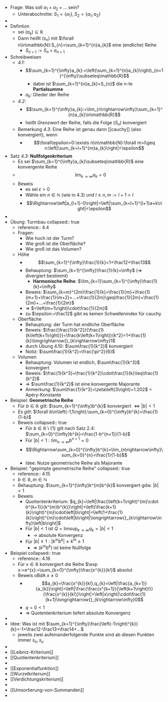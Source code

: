 - Frage: Was soll $a_1+a_2+...$ sein?
	- Unterabschnitte: $S_1=\left\lbrace a_1\right\rbrace,S_2=\left\lbrace a_1,a_2\right\rbrace$
-
- Defintion
	- sei $\left(a_{k}\right)\subseteq\mathbb{R}$
	- Dann heißt $\left(s_{n}\right)$ mit $\forall n\in\mathbb{N}:S_{n}=\sum_{k=1}^{n}a_{k}$ eine (endliche) Reihe
		- $S_{n+1}:=S_{n}+a_{n+1}$
- Schreibweisen
	- *4.1:*
		- $$\sum_{k=1}^{\infty}a_{k}:=\left(\sum_{k=1}^{n}a_{k}\right)_{n=1}^{\infty}\subseteq\mathbb{R}$$
			- dabei ist $\sum_{k=1}^{n}a_{k}=S_{n}$ die n-te **Partialsumme**
		- $a_{k}$: Glieder der Reihe
	- *4.2:*
		- $$\sum_{k=1}^{\infty}a_{k}:=\lim_{n\rightarrow\infty}\sum_{k=1}^{n}a_{k}\in\mathbb{R}$$
		- heißt *Grenzwert* der Reihe, falls die Folge $\left(S_{n}\right)$ konvergiert
	- Bemerkung *4.3*: Eine Reihe ist genau dann [[cauchy]] (also konvergiert), wenn
		- $$\forall\epsilon>0:\exists n\in\mathbb{N}:\forall m>l\geq n:\left|\sum_{k=l+1}^{m}a_{k}\right|<\epsilon$$
- Satz *4.3*: **Nullfolgenkriterium**
	- Es sei $\sum_{k=1}^{\infty}a_{k}\subseteq\mathbb{R}$ eine konvergente Reihe
	- $$\lim_{k\rightarrow\infty}a_{k}=0$$
	- Beweis
		- es sei $\epsilon>0$
		- Wähle ein $n\in\mathbb{N}$ (wie in 4.3) und $l\geq n,m:=l+1>l$
		- $$\Rightarrow\left|a_{l+1}-0\right|=\left|\sum_{k=l+1}^{l+1}a+k\right|<\epsilon$$
-
- Übung: Turmbau
  collapsed:: true
	- reference:: 4.4
	- Fragen:
		- Wie hoch ist der Turm?
		- Wie groß ist die Oberfläche?
		- Wie groß ist das Volumen?
	- Höhe
		- $$\sum_{k=1}^{\infty}\frac{1}{k}=1+\frac12+\frac13$$
		- Behauptung: $\sum_{k=1}^{\infty}\frac{1}{k}=\infty$ (=> divergiert bestimmt)
			- **Harmonische Reihe**: $\lim_{k=1}\sum_{k=1}^{\infty}\frac{1}{k}=\infty$
		- Beweis: $\sum_{k=m}^{2m}\frac{1}{k}=\frac{1}{m}+\frac{1}{m+1}+\frac{1}{m+2}+...+\frac{1}{2m}\geq\frac{1}{2m}+\frac{1}{2m}+...+\frac{1}{2m}$
		- => $=\left(m+1\right)\cdot\frac{1}{2m}$
		- zu $\epsilon:=\frac12$ gibt es keinen Schwellenindex für cauchy
	- Oberfläche
		- Behauptung: der Turm hat endliche Oberfläche
		- Beweis: $\frac{\frac{1}{k^2}}{\frac{1}{k\left(k+1\right)}}=\frac{k\left(k+1\right)}{k^2}=1+\frac{1}{k}\longrightarrow{}_{k\rightarrow\infty}1$
		- durch Übung 4.10: $\sum\frac{1}{k^2}$ konvergiert
		- Notiz: $\sum\frac{1}{k^2}=\frac{\pi^2}{6}$
	- Volumen
		- Behauptung: Volumen ist endlich, $\sum\frac{1}{k^3}$ konvergiert
		- Beweis: $\frac{1}{k^3}=\frac{1}{k^2}\cdot\frac{1}{k}\leq\frac{1}{k^2}$
		- => $\sum\frac{1}{k^2}$ ist eine konvergente Majorante
		- Anmerkung: $\sum\frac{1}{k^3}=\zeta\left(3\right)=1.202$ = Apéry-Konstante
- Beispiel: **Geometrische Reihe**
	- Für $b\in\mathbb{R}$ gilt: $\sum_{k=1}^{\infty}b^{k}$ konvergiert $\Leftrightarrow\left|b\right|<1$
	- *Es gilt*: $\forall b\in\left(-1,1\right):\sum_{k=0}^{\infty}b^{k}=\frac{1}{1-b}$
	- Beweis
	  collapsed:: true
		- Für $b\in\mathbb{R}\setminus\left\lbrace1\right\rbrace$ gilt nach Satz 2.4: $\sum_{k=0}^{\infty}b^{k}=\frac{1-b^{n+1}}{1-b}$
		- Für $\left|b\right|<1:\lim_{n\rightarrow\infty}b^{n+1}=0$
		- $$\Rightarrow\sum_{k=0}^{\infty}b^{k}=\lim_{n\rightarrow\infty}\sum_{k=0}^{n}=\frac{1}{1-b}$$
		- Idee: Nutze geometrische Reihe als Majorante
- Beispiel: "gepimpte geometrische Reihe"
  collapsed:: true
	- reference:: 4.15
	- $b\in\mathbb{R},m\in\mathbb{N}$
	- Behauptung: $\sum_{k=1}^{\infty}k^{m}b^{k}$ konvergiert gdw. $\left|b\right|<1$
	- Beweis
		- Quotientenkriterium: $q_{k}=\left|\frac{\left(k+1\right)^{m}\cdot b^{k+1}}{k^{m}b^{k}}\right|=\left(\frac{k+1}{k}\right)^{m}\cdot\left|b\right|=\left(1+\frac{1}{k}\right)^{m}\cdot\left|b\right|\longrightarrow{}_{k\rightarrow\infty}\left|b\right|$
		- Für $\left|b\right|<1$ ist $Q=\operatorname*{\mathrm{limsup}}_{k\rightarrow\infty}q_{k}=\left|b\right|<1$
			- -> absolute Konvergenz
		- Für $\left|b\right|\geq1:\left|k^{m}b^{k}\right|\geq k^{m}\geq1$
			- => $\left(k^{m}b^{k}\right)$ ist keine Nullfolge
- Beispiel
  collapsed:: true
	- reference:: 4.16
	- Für $x\in\mathbb{R}$ konvergiert die Reihe $\exp x:=e^{x}:=\sum_{k=0}^{\infty}\frac{x^{k}}{k!}$ absolut
	- Beweis oBdA $x\neq0$
		- $$a_{k}=\frac{x^{k}}{k!},q_{k}=\left|\frac{a_{k+1}}{a_{k}}\right|=\left|\frac{\frac{x^{k+1}}{\left(k+1\right)!}}{\frac{x^{k}}{k!}}\right|=\left|x\right|\cdot\frac{1}{k+1}\longrightarrow{}_{k\rightarrow\infty}0$$
		- $q=0<1$
		- => Quotentenkriterium liefert absolute Konvergenz
-
- Idee: Was ist mit $\sum_{k=1}^{\infty}\frac{\left(-1\right)^{k}}{k}=-1+\frac12-\frac13+\frac14+...$
	- jeweils zwei aufeinanderfolgende Punkte sind ab diesen Punkten immer $s_{o},s_{u}$
-
- [[Leibniz-Kriterium]]
- [[Quotientenkriterium]]
-
- [[Exponentialfunktion]]
- [[Wurzelkriterium]]
- [[Verdichtungskriterium]]
-
- [[Umsortierung-von-Summanden]]
-